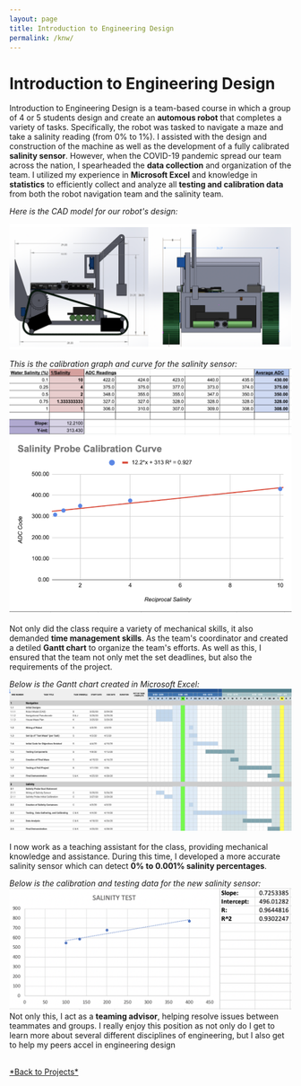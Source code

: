 ```yaml
---
layout: page
title: Introduction to Engineering Design
permalink: /knw/
---
```

# Introduction to Engineering Design

Introduction to Engineering Design is a team-based course in which a group of 4 or 5 students design and create an **automous robot** that completes a variety of tasks. Specifically, the robot was tasked to navigate a maze and take a salinity reading (from 0% to 1%). I assisted with the design and construction of the machine as well as the development of a fully calibrated **salinity sensor**. However, when the COVID-19 pandemic spread our team across the nation, I spearheaded the **data collection** and organization of the team. I utilized my experience in **Microsoft Excel** and knowledge in **statistics** to efficiently collect and analyze all **testing and calibration data** from both the robot navigation team and the salinity team. 
<br>

*Here is the CAD model for our robot's design:*
<br>

![KNW Robot](/assets/knwBot.png)
<br>

*This is the calibration graph and curve for the salinity sensor:*
![Salinity Calibration](/assets/salinityData.png)
![Salinity Calibration](/assets/salinityCurve.png)
<br><br>
Not only did the class require a variety of mechanical skills, it also demanded **time management skills**. As the team's coordinator and created a detiled **Gantt chart** to organize the team's efforts. As well as this, I ensured that the team not only met the set deadlines, but also the requirements of the project.
<br>

*Below is the Gantt chart created in Microsoft Excel:*
![Gantt Chart](/assets/gantt.png) 
<br><br>
I now work as a teaching assistant for the class, providing mechanical knowledge and assistance. During this time, I  developed a more accurate salinity sensor which can detect **0% to 0.001% salinity percentages**. 
<br>

*Below is the calibration and testing data for the new salinity sensor:*
![New Salinity Sensor](/assets/newSalTest.png) 
<br>
Not only this, I act as a **teaming advisor**, helping resolve issues between teammates and groups. I really enjoy this position as not only do I get to learn more about several different disciplines of engineering, but I also get to help my peers accel in engineering design 

<br>
<a href="{{site.baseurl}}/projectPage.html">*Back to Projects*</a>